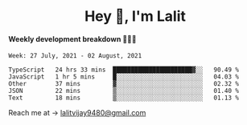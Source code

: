 <h1 align="center">Hey 👋, I'm Lalit</h1>

#### Weekly development breakdown 👨🏻‍💻
<!--START_SECTION:waka-->
```text
Week: 27 July, 2021 - 02 August, 2021

TypeScript   24 hrs 33 mins  ██████████████████████▓░░   90.49 % 
JavaScript   1 hr 5 mins     █░░░░░░░░░░░░░░░░░░░░░░░░   04.03 % 
Other        37 mins         ▓░░░░░░░░░░░░░░░░░░░░░░░░   02.32 % 
JSON         22 mins         ▒░░░░░░░░░░░░░░░░░░░░░░░░   01.40 % 
Text         18 mins         ▒░░░░░░░░░░░░░░░░░░░░░░░░   01.13 % 
```
<!--END_SECTION:waka-->

Reach me at → lalitvijay9480@gmail.com
